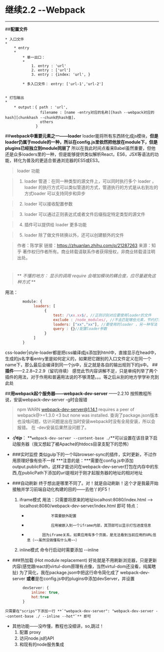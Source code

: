 # **继续2.2 --Webpack**
---
##**配置文件**

	* 入口文件
	* 
		* entry
		* 
			* 单一出口：
			* 
				1. entry : 'url'
				2. entry : ['url']
				3. entry : {index: 'url', } 

			* 多入口文件： entry: ['url-1','url-2']


	* 打包输出
	* 
		* output：{ path : 'url',
					filename : [name -entry对应的名称][hash --webpack对应的hash][chunkhash --chunk的hash值]，
					others 
				  }


##**webpack中重要元素之一——loader**
loader能将所有东西转化成js模块，**但是loader仍属于module的一种，所以在config.js里依然把他放在module下，但是plugins已经独立到module同层了**
所以在我此时间点看来Babel虽然重要，但他还是众多loaders里的一种，但是能够提供类似解析React，ES6，JSX等语法的功能，转化为普及的更适合普通浏览器的ES5或ES3。
> loader 功能

>	1. loader 管道：在同一种类型的源文件上，可以同时执行多个 loader ， loader 的执行方式可以类似管道的方式，管道执行的方式是从右到左的方式loader 可以支持同步和异步

>	2. loader 可以接收配置参数

>	3. loader 可以通过正则表达式或者文件后缀指定特定类型的源文件

>	4. 插件可以提供给 loader 更多功能

>	5. loader 除了做文件转换以外，还可以创建额外的文件




>	作者：陈学家
	链接：https://zhuanlan.zhihu.com/p/21287263
	来源：知乎
	著作权归作者所有。商业转载请联系作者获得授权，非商业转载请注明出处。
#
> ** *不懂的地方：  显示的调用 require 会增加模块的耦合度，应尽量避免这种方式* **

用法： 
```	js
		module: {
		     loaders: [
		          {
		              test: /\xx.xx$/, //正则识别对应要使用loader的文件
		              exclude : /node_modules/, //不去匹配哪些元素，节约打包的时间
		              loaders: ["xx","xx"], //要使用的loader ，另一种写法 loader: "aa!bb" 
		              query : {}//配置loader参数
		          }
		     ]
		}
```
css-loader|style-loader都是把css编译成js添加到html中，直接显示在head中，生成的js名字看entry里是如何定义的，如果把它跟别的入口文件定义在同一个name下，那么最后会编译到同一个js中，反之就是各自的输出规则下的js中。
##**插件**——2.2.8~2.2.9（留坑待填）
感觉此节内容讲解不足，只是单纯列举了两个插件的用法，对于作用和普遍用法说的不够清楚。。。等之后从别的地方学学补充到此处

##**用webpack起个服务器——webpack-dev-server** ——2.2.10
按照教程所说，安装webpack-dev-server -g时会报错
> npm WARN webpack-dev-server@1.14.1 requires a peer of webpack@>=1.3.0 <3 but none was installed.
查询了package.json版本也没啥问题，估计问题是出在当时安装webpack时没有全局安装，所以会报错。
在 -dev安装后果然没问题了。

+ ***小tip***： **`webpack-dev-server --content-base ./`**可以设置在该目录下启动服务器（我又想起了被Apache的htdocs目录支配下的恐怖）

+ ###实时监控
类似gulp下的一个叫browser-sync的插件，实时更新，不过作用原理好像有些不一样
***注意的是：***需要在config.js中添加output.publicPath，这样才能访问在webpack-dev-server打包在内存中的东西,在publicPath下添加的url是相对于刚才起服务器的地址的相对地址
+ ###自动刷新
终于想出是哪里不同了。对！就是自动刷新！这个才是我最开始接触并学习前端自动化构建的目的——去他丫的F5！
	1. iframe模式
			用法：只需要将原来的地址localhost:8080/index.html ——> localhost:8080/webpack-dev-server/index.html 即可
		特点：  	
		*				 不需要额外配置
		*				 应用被嵌入到一个iframe内部，其顶部可以显示打包进度信息
		*			 因为iframe关系，如果应用有多个页面，是无法看到当前应用的URL信息（~~虽然没搞懂有什么用~~）
	2. inline模式
	 	命令行启动时需要添加 --inline
+ ###热加载 (Hot module replacement)
	好处就是不用刷新浏览器，只是更新内容(感觉跟react的virtul-dom原理有点像，当然virtul-dom还没看，纯属瞎扯)
	为了简化，我在package.json中把这行命令简化成了 webpack-dev-server **或者**是在config.js中的plugins中添加devServer，并设置
``` js
		devServer: {
			inline: true,
			hot:true
		}
```
	只需要在"scrips"下添加一行 **`"webpack-dev-server": "webpack-dev-server --content-base ./ --inline --hot"`** 即可
+ 其他功能——没咋懂，教程也没细讲，so,跳过！
	1. 配置 proxy 
	2. 访问node.js的API
	3. 和现有的node服务集成